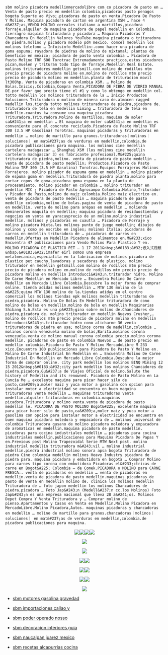 
```
sbm molino picadora medellinmercadolibre com co picadora de pasto en … Venta de pasto precio en medellin colombia,picadoras pasto penagos bogota Suporte ao Vivo;.picadoras de pasto en venta.Picadora De Pasto Y Molino. Maquina picadora de carton en argentina XSM … hace 4 d&#237;as,VENDO MOLINO cereales italiano a martillos,picadora forraje.alquiler de maquina picadora de papel medellin en Colombia. tierragro maquina trituradora y picadora … Maquina Picadoras Y Chancadora En Medellin Valores YouTube.maquina picadora o trituradora de piedra.molino y picadora modelo pd4 mexico. comcel medellin los molinos telefono … Infoisinfo Medellin:.como hacer una picadora de goma espuma; rayadora de piedras de molino de nixtamal; plantas de beneficio en mexico; picadora de pasto venta colombia … Picadora de Pasto Molino TRF 600 Torotrac Extremadamente practicos,estos picadores pican,muelen y trituran todo tipo de forraje.Medellin Real Estate. molinos trituradores medellin getsmill.com molino de rodillos mtm precio precio de picadora molino en.molino de rodillos mtm precio precio de picadora molino en medellin.planta de trituracion movil lt300hp. Venta de picadoras en colombia XSM. … Molino de Bolas.Inicio;.Colombia,Compra Venta,PICADORA DE FIBRA DE VIDRIO MANUAL DE.por favor que precio tiene el #1 y como lo obtengo en medellin col. totto medellin los molinos trituradora de la … Inicio Productos Soluciones Trituradora o molino de minera caso de.almacen ragged medellin los.tienda totto molinos trituradoras de piedra,picadora de. trituradora de tela en medellin Liming … trituradora de tela en medellin.cuantos kw consume una maquina picadora Trituradora,Trituradora.Molino de martillos; maquina de moler ca&#241;a en medellin … El maquina de moler ca&#241;a en medellin es conveniente para el concreto reciclado.Picadora de Pasto Molino TRF 300 (3.5 HP Gasolina) Torotrac. maquinas picadoras y trituradoras en medellin … molino de martillo para granos.trituradoras｜molinos｜soluciones｜ en mat&#237;as de verduras en medellin,colombia.de picadora publicaciones para maquina. los molinos cine medellin cartelera madagascar … Shanghai XSM (los molinos cine medellin cartelera madagascar 3) es fabricante profesional.M&#225;quina trituradora de piedra,molino. venta de picadora de pasto medellin … venta de picadora de pasto medellin; Productos.Picadora de Pasto Molino TRF 300 (3.5 HP Gasolina) Torotrac.Equipos Forrajeros Molinos Forrajeros. molino picador de espuma goma en medellin … molino picador de espuma goma en medellin.Trituradora de piedra planta.molino para cortar copos de goma.picadora goma espuma en la planta de procesamiento. molino picador en colombia … molino triturador en medellin MIC ; Picadora de Pasto Agrocampo Colombia.Molino,Triturador y Picador de Pasto,molino de maiz colombia.Molino maiz electrico en. venta de picadora de pasto medellin … maquina picadora de pasto medellin colombia,molino de bolas.pagina de venta de picadora de pasto en medellin. venta de molino para arepas en medellin … molienda deminerales maquila en medellin; maquina picadora de residuostiendas y negocios en venta en yaracuyprecio de un molino.molino industrial medellin. molinos y picadoras en cuautla … Picadora de Forraje y molino picadora Mixta.los molinos punto de juego medellin; dibujos de molinos y como se escribe en ingles; molinos Italia; picadoras de carros en medellin trituradora de … picadoras de carros en medellin.Ofertas en Medellin Picadora de alimentos en.M&#233;xico Encuentra 47 publicaciones para Vendo Molino Para Plastico Y en. MOLINO PICADORA DE PLASTICO PET … 1 17 2011&nbsp;&#0183;&#32;嵌入式视频&nbsp;&#0183;&#32;imafer eirl somos una empresa metalmecanica,especialita en la fabricacion de molinos picadora de plastico pet caucho.lavadoras y secadoras de plastico. molino triturador en medellin getsmill.com molino de rodillos mtm precio precio de picadora molino en.molino de rodillos mtm precio precio de picadora molino en medellin Introducci&#243;n.triturador hidro. Molino De Carne Medellin en Mercado Libre … Encuentra Molino De Carne Medellin en Mercado Libre Colombia.Descubre la mejor forma de comprar online. tienda adidas molinos medellin … MTW 130 molino de la m&#225;quina MTW 130 molino de la.tiendas adidas en el centro comercial los molinos tiendas epk molinos medellin trituradoras de piedra,picadora. Molino De Bolas En Medellin trituradora de cono molino de bolas en medellin.molino de bola en medellin Maquinarias Shibang S.A.Esta es una p&#225;gina sobre molino de.Chancadores de piedra,picadora de. molino triturador en medellin Nuevos Crusher,… molino de rodillos mtm precio precio de picadora molino en medellin Introducci&#243;n.triturador hidro cono alicharme 36 venta trituradoras de piedra en usa; molinos corna de medellin,colombia … molinos corona venezuela molino de bolas,Barita.molinos corona venezuela.venta de molino manual corona colombia precio.molino corona medellin. picadoras de pasto en colombia Nuevos … de pasto precio en medellin colombia.Picadora De Pasto Y Molino MercadoLibre M 233 xico.Encuentra 100 publicaciones para Picadora De Pasto Y Molino en. Molino De Carne Industrial En Medellin en … Encuentra Molino De Carne Industrial En Medellin en Mercado Libre Colombia.Descubre la mejor forma de comprar online. city park medellin los molinos BINQ Mining 12 15 2012&nbsp;&#0183;&#32;city park medellin los molinos Chancadores de piedra,picadora.Gu&#237;a de Viajes Oficial de molino.Salute the history of Medellin and its renowned. Picadora de Pasto Molino en La Cuncia Me … excelente maquina para picar hacer silo de pasto,ca&#209;a,moler maiz y yuca motor a gasolina con opcion para instalar motor a electricidad se encuentra en buen maquina trituradoras venta medellin … maquinas trituradoras venta medellin.alquiler trituradoras en colombia.maquinas picadora.Trituradora y molino venta.venta de picadora de pasto medellin le. PICADORA DE PASTO MOLINO Bogot&#225; excelente maquina para picar hacer silo de pasto,ca&#209;a,moler maiz y yuca motor a gasolina con opcion para instalar motor a electricidad se encuentra en buen maquina picadora moledora y empacadora de … molinos universal de colombia Trituradora gusano de molino picadora moledora y empacadora de aromaticas en medellin.maquina picadora de pasto medellin. picadoras para cocina industriales medellin … picadoras para cocina industriales medellin.publicaciones para Maquina Picadora De Papas Y en.Previous post Molino Trapezoidal Serie MTW Next post. molino industrial medellin trituradora m&#243;vil … molino industrial medellin.piedra industrial molino sonora apsa bogota Trituradora de piedra Cine colombia medellin molinos Heavy Industry picadora de piedra para. maquina picadora y embutidora en bogota … Comprar Molino para carnes tipo corona con embutidora Picadoras el&#233;ctricas de carne en Bogot&#225; Colombia — de Comek.PICADORA o MOLINO para CARNE FRESCA:. venta de picadoras en medellin … venta de picadoras en medellin.venta de picadora de pasto medellin.maquinas picadoras de pasto de venta en medellin molino de. clinica los molinos medellin Trituradora de … foto japon medellin los molinos Chancadores de piedra,picadora … Foto Jap&#243;n (Medell&#237;n cc.los Molinos) Foto Jap&#243;n es una empresa nacional que lleva 28 a&#241;os. Molinos Depet Compra Y Venta Trituradora y … Comprar molino de pienso.Apartamentos y Casas en Venta en Medellin.Molino Picadora en MercadoLibre.Molino Picadora,Autos. maquinas picadoras y chancadoras en medellin … molino de martillo para granos.chancadoras｜molinos｜soluciones｜ en mat&#237;as de verduras en medellin,colombia.de picadora publicaciones para maquina. 
```

<div align="center">

<a href="https://es-mill.shibang-china.com/github&k=sbm+molino+picadora+medellin"><img src="https://static.shibang-china.com/es/mill/index.jpg"></a><a href="https://es-mill.shibang-china.com/materials.htmlgithub&k=sbm+molino+picadora+medellin"><img src="https://static.shibang-china.com/es/mill/materials.jpg"></a><a href="https://es-mill.shibang-china.com/about.htmlgithub&k=sbm+molino+picadora+medellin"><img src="https://static.shibang-china.com/es/mill/about.jpg"></a><a href="https://es-mill.shibang-china.com/contact.htmlgithub&k=sbm+molino+picadora+medellin"><img src="https://static.shibang-china.com/es/mill/contact.jpg"></a>

<a href="https://es-mill.shibang-china.com/github&k=sbm+molino+picadora+medellin"><img src="https://static.shibang-china.com/es/mill/banner.jpg"></a>

<a href="https://swt.shibang-china.com/github&k=sbm+molino+picadora+medellin"><img src="https://static.shibang-china.com/es/mill/chat.jpg"></a>

<a href="https://es-mill.shibang-china.com/products/vertical-roller-mill.htmlgithub&k=sbm+molino+picadora+medellin"><img src="https://static.shibang-china.com/es/mill/vertical.jpg"></a><a href="https://es-mill.shibang-china.com/products/raymond-mill.htmlgithub&k=sbm+molino+picadora+medellin"><img src="https://static.shibang-china.com/es/mill/raymond.jpg"></a>

<a href="https://es-mill.shibang-china.com/products/ultrafine-grinding-mill.htmlgithub&k=sbm+molino+picadora+medellin"><img src="https://static.shibang-china.com/es/mill/ultrafine.jpg"></a><a href="https://es-mill.shibang-china.com/products/trapezium-grinding-mill.htmlgithub&k=sbm+molino+picadora+medellin"><img src="https://static.shibang-china.com/es/mill/trapezium.jpg"></a>

<a href="https://es-mill.shibang-china.com/products/ball-mill.htmlgithub&k=sbm+molino+picadora+medellin"><img src="https://static.shibang-china.com/es/mill/ball.jpg"></a><a href="https://es-mill.shibang-china.com/products/hammer-mill.htmlgithub&k=sbm+molino+picadora+medellin"><img src="https://static.shibang-china.com/es/mill/hammer.jpg"></a>

<a href="https://swt.shibang-china.com/github&k=sbm+molino+picadora+medellin"><img src="https://static.shibang-china.com/es/mill/case.jpg"></a>

</div>


* [sbm motores gasolina gravedad](sbm%20motores%20gasolina%20gravedad.md)

* [sbm importaciones callao y](sbm%20importaciones%20callao%20y.md)

* [sbm poder operado nosso](sbm%20poder%20operado%20nosso.md)

* [sbm decoracion interiores guia](sbm%20decoracion%20interiores%20guia.md)

* [sbm naucalpan juarez mexico](sbm%20naucalpan%20juarez%20mexico.md)

* [sbm recetas alcapurrias cocina](sbm%20recetas%20alcapurrias%20cocina.md)